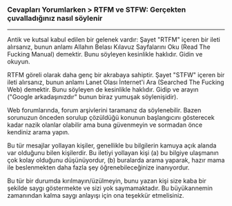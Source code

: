 ### Cevapları Yorumlarken > RTFM ve STFW: Gerçekten çuvalladığınız nasıl söylenir
---

Antik ve kutsal kabul edilen bir gelenek vardır: Şayet "RTFM" içeren bir ileti alırsanız, bunun anlamı Allahın Belası Kılavuz Sayfalarını Oku (Read The Fucking Manual) demektir. Bunu söyleyen kesinlikle haklıdır. Gidin ve okuyun.

RTFM göreli olarak daha genç bir akrabaya sahiptir. Şayet "STFW" içeren bir ileti alırsanız, bunun anlamı Lanet Olası İnternet'i Ara (Searched The Fucking Web) demektir. Bunu söyleyen de kesinlikle haklıdır. Gidip ve arayın ("Google arkadaşınızdır" bunun biraz yumuşak söylenişidir).

Web forumlarında, forum arşivlerini taramanız da söylenebilir. Bazen sorunuzun önceden sorulup çözüldüğü konunun başlangıcını gösterecek kadar nazik olanlar olabilir ama buna güvenmeyin ve sormadan önce kendiniz arama yapın.

Bu tür mesajlar yollayan kişiler, genellikle bu bilgilerin kamuya açık alanda var olduğunu bilen kişilerdir. Bu iletiyi yollayan kişi (a) bu bilgiye ulaşmanın çok kolay olduğunu düşünüyordur, (b) buralarda arama yaparak, hazır mama ile beslenmekten daha fazla şey öğrenebileceğinize inanıyordur.

Bu tür bir durumda kırılmayın/üzülmeyin, bunu yazan kişi size kaba bir şekilde saygı göstermekte ve sizi yok saymamaktadır. Bu büyükannemin zamanından kalma saygı anlayışı için ona teşekkür etmelisiniz.